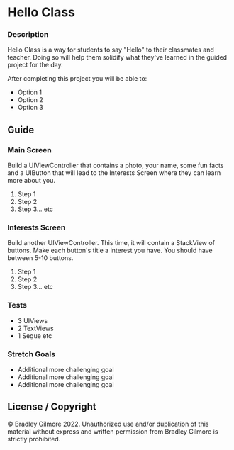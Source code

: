 # Hello Class

### Description

Hello Class is a way for students to say "Hello" to their classmates and teacher. Doing so will help them solidify what they've learned in the guided project for the day.

After completing this project you will be able to:

* Option 1
* Option 2
* Option 3

## Guide

### Main Screen

Build a UIViewController that contains a photo, your name, some fun facts and a UIButton that will lead to the Interests Screen where they can learn more about you.

1. Step 1
2. Step 2
3. Step 3... etc

### Interests Screen

Build another UIViewController. This time, it will contain a StackView of buttons. Make each button's title a interest you have. You should have between 5-10 buttons.

1. Step 1
2. Step 2
3. Step 3... etc

### Tests

* 3 UIViews
* 2 TextViews
* 1 Segue etc

### Stretch Goals

* Additional more challenging goal
* Additional more challenging goal
* Additional more challenging goal


## License / Copyright

© Bradley Gilmore 2022. Unauthorized use and/or duplication of this material without express and written permission from Bradley Gilmore is strictly prohibited.
